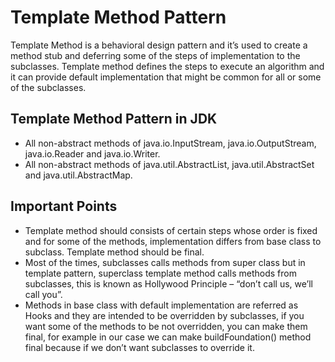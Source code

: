 # Template Method Pattern
Template Method is a behavioral design pattern and it’s used to create a
method stub and deferring some of the steps of implementation to the
subclasses. Template method defines the steps to execute an algorithm and
it can provide default implementation that might be common for all or some
of the subclasses.

## Template Method Pattern in JDK
- All non-abstract methods of java.io.InputStream, java.io.OutputStream, java.io.Reader and java.io.Writer.
- All non-abstract methods of java.util.AbstractList, java.util.AbstractSet and java.util.AbstractMap.

## Important Points
- Template method should consists of certain steps whose order is fixed
   and for some of the methods, implementation differs from base class
   to subclass. Template method should be final.
- Most of the times, subclasses calls methods from super class but in
   template pattern, superclass template method calls methods from
   subclasses, this is known as Hollywood Principle – “don’t call us,
   we’ll call you”.
- Methods in base class with default implementation are referred as
   Hooks and they are intended to be overridden by subclasses, if you
   want some of the methods to be not overridden, you can make them
   final, for example in our case we can make buildFoundation() method
   final because if we don’t want subclasses to override it.